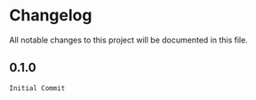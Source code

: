 # Changelog

All notable changes to this project will be documented in this file.

<!-- insertion marker -->

## 0.1.0
    Initial Commit
